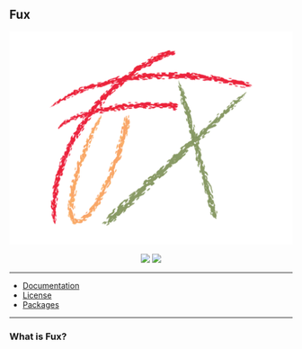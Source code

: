 ## Fux

![Image missing](./750C4E03-5A28-4D03-A97B-9D98E737D6AB.png)

<p align="center">
  <img src="https://img.shields.io/appveyor/build/Fuechs/fuxlang?style=for-the-badge">
  <a href="./LICENSE.md"><img src="https://img.shields.io/github/license/Fuechs/fuxlang?style=flat-aquare"></a>
</p>

---

- [Documentation](./docs/current.md)
- [License](./LICENSE.md)
- [Packages](./src/packages)

---

### What is Fux?
